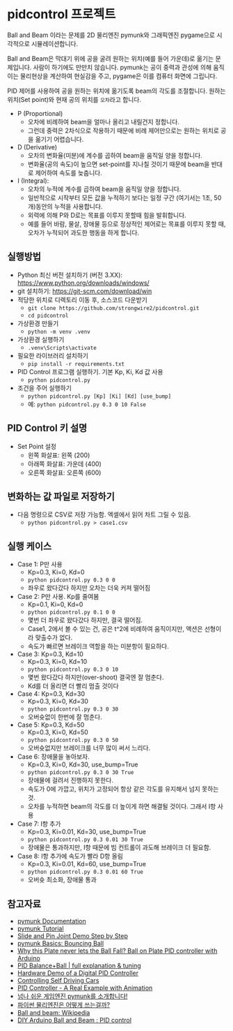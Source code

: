 # pidcontrol 프로젝트 

Ball and Beam 이라는 문제를 2D 물리엔진 pymunk와 그래픽엔진 pygame으로 시각적으로 시뮬레이션합니다.

Ball and Beam은 막대기 위에 공을 굴려 원하는 위치(예를 들어 가운데)로 옮기는 문제입니다. 사람이 하기에도 만만치 않습니다.
pymunk는 공이 중력과 관성에 의해 움직이는 물리현상을 계산하여 현실감을 주고, pygame은 이를 컴퓨터 화면에 그립니다.

PID 제어를 사용하여 공을 원하는 위치에 옮기도록 beam의 각도를 조절합니다. 원하는 위치(Set point)와 현재 공의 위치를 `오차`라고 합니다. 
- P (Proportional)
  - 오차에 비례하여 beam을 얼마나 올리고 내릴건지 정합니다. 
  - 그런데 중력은 2차식으로 작용하기 때문에 비례 제어만으로는 원하는 위치로 공을 옮기기 어렵습니다.
- D (Derivative)
  - 오차의 변화율(미분)에 계수를 곱하여 beam을 움직일 양을 정합니다. 
  - 변화율(공의 속도)이 높으면 set-point를 지나칠 것이기 때문에 beam을 반대로 제어하여 속도를 늦춥니다. 
- I (Integral): 
  - 오차의 누적에 계수를 곱하여 beam을 움직일 양을 정합니다. 
  - 일반적으로 시작부터 모든 값을 누적하기 보다는 일정 구간 (여기서는 1초, 50개)동안의 누적을 사용합니다.
  - 외력에 의해 P와 D로는 목표를 이루지 못할때 힘을 발휘합니다. 
  - 예를 들어 바람, 물살, 장애물 등으로 정상적인 제어로는 목표를 이루지 못할 때, 오차가 누적되어 과도한 행동을 하게 합니다. 

## 실행방법
- Python 최신 버전 설치하기 (버전 3.XX): https://www.python.org/downloads/windows/
- git 설치하기: https://git-scm.com/download/win
- 적당한 위치로 디렉토리 이동 후, 소스코드 다운받기
  - `git clone https://github.com/strongwire2/pidcontrol.git`
  - `cd pidcontrol`
- 가상환경 만들기
  - `python -m venv .venv`
- 가상환경 실행하기
  - `.venv\Scripts\activate`
- 필요한 라이브러리 설치하기
  - `pip install -r requirements.txt`
- PID Control 프로그램 실행하기. 기본 Kp, Ki, Kd 값 사용
  - `python pidcontrol.py`
- 조건을 주어 실행하기
  - `python pidcontrol.py [Kp] [Ki] [Kd] [use_bump]`
  - 예: `python pidcontrol.py 0.3 0 10 False`

## PID Control 키 설명 
- Set Point 설정
  - 왼쪽 화살표: 왼쪽 (200)
  - 아래쪽 화살표: 가운데 (400)
  - 오른쪽 화살표: 오른쪽 (600)

## 변화하는 값 파일로 저장하기
- 다음 명령으로 CSV로 저장 가능함. 엑셀에서 읽어 차트 그릴 수 있음. 
  - `python pidcontrol.py > case1.csv`

## 실행 케이스
- Case 1: P만 사용
  - Kp=0.3, Ki=0, Kd=0
  - `python pidcontrol.py 0.3 0 0`
  - 좌우로 왔다갔다 하지만 오차는 더욱 커져 떨어짐 
- Case 2: P만 사용. Kp를 줄여봄 
  - Kp=0.1, Ki=0, Kd=0
  - `python pidcontrol.py 0.1 0 0`
  - 몇번 더 좌우로 왔다갔다 하지만, 결국 떨어짐. 
  - Case1, 2에서 볼 수 있는 건, 공은 t^2에 비례하여 움직이지만, 액션은 선형이라 맞출수가 없다. 
  - 속도가 빠르면 브레이크 역할을 하는 미분항이 필요하다. 
- Case 3: Kp=0.3, Kd=10
  - Kp=0.3, Ki=0, Kd=10
  - `python pidcontrol.py 0.3 0 10`
  - 몇번 왔다갔다 하지만(over-shoot) 결국엔 잘 멈춘다. 
  - Kd를 더 올리면 더 빨리 멈출 것이다
- Case 4: Kp=0.3, Kd=30
  - Kp=0.3, Ki=0, Kd=30
  - `python pidcontrol.py 0.3 0 30`
  - 오버슛없이 한번에 잘 멈춘다. 
- Case 5: Kp=0.3, Kd=50
  - Kp=0.3, Ki=0, Kd=50
  - `python pidcontrol.py 0.3 0 50`
  - 오버슛없지만 브레이크를 너무 많이 써서 느리다. 
- Case 6: 장애물을 놓아보자. 
  - Kp=0.3, Ki=0, Kd=30, use_bump=True
  - `python pidcontrol.py 0.3 0 30 True`
  - 장애물에 걸려서 진행하지 못한다. 
  - 속도가 0에 가깝고, 위치가 고정되어 항상 같은 각도를 유지해서 넘지 못하는 것.
  - 오차를 누적하면 beam의 각도를 더 높이게 하면 해결될 것이다. 그래서 I항 사용
- Case 7: I항 추가
  - Kp=0.3, Ki=0.01, Kd=30, use_bump=True
  - `python pidcontrol.py 0.3 0.01 30 True`
  - 장애물은 통과하지만, I항 때문에 빔 컨트롤이 과도해 브레이크 더 필요함. 
- Case 8: I항 추가에 속도가 빨라 D항 올림
  - Kp=0.3, Ki=0.01, Kd=60, use_bump=True
  - `python pidcontrol.py 0.3 0.01 60 True`
  - 오버슛 최소화, 장애물 통과 

## 참고자료
- [pymunk Documentation](http://www.pymunk.org/_/downloads/en/stable/pdf/)
- [pymunk Tutorial](https://readthedocs.org/projects/pymunk-tutorial/downloads/pdf/latest/)
- [Slide and Pin Joint Demo Step by Step](https://www.pymunk.org/en/latest/tutorials/SlideAndPinJoint.html)
- [pymunk Basics: Bouncing Ball](https://www.youtube.com/watch?v=nNjRz31-7s0&list=PL_N_kL9gRTm8lh7GxFHh3ym1RXi6I6c50&index=2)
- [Why this Plate never lets the Ball Fall? Ball on Plate PID controller with Arduino](https://www.youtube.com/watch?v=0BDvbljP4Yk)
- [PID Balance+Ball | full explanation & tuning](https://www.youtube.com/watch?v=JFTJ2SS4xyA)
- [Hardware Demo of a Digital PID Controller](https://www.youtube.com/watch?v=fusr9eTceEo)
- [Controlling Self Driving Cars](https://www.youtube.com/watch?v=4Y7zG48uHRo)
- [PID Controller - A Real Example with Animation](https://www.youtube.com/watch?v=7qw7vnTGNsA)
- [넘나 쉬운 게임엔진 pymunk를 소개합니다!](https://www.youtube.com/watch?v=QJsFy2A05X0)
- [파이썬 물리엔진은 어떻게 쓰는걸까?](https://www.youtube.com/watch?v=tF4PctX66ek)
- [Ball and beam: Wikipedia](https://en.wikipedia.org/wiki/Ball_and_beam)
- [DIY Arduino Ball and Beam : PID control](https://www.youtube.com/watch?v=FidxDZ7X6OI)